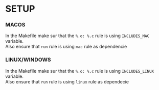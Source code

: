 # SETUP

### MACOS
In the Makefile make sur that the `%.o: %.c` rule is using `INCLUDES_MAC` variable. <br />
Also ensure that `run` rule is using `mac` rule as dependencie

### LINUX/WINDOWS
In the Makefile make sur that the `%.o: %.c` rule is using `INCLUDES_LINUX` variable. <br />
Also ensure that `run` rule is using `linux` rule as dependecie

